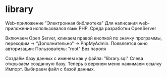 # library
Web-приложение "Электронная библиотека"
Для написания web-приложения использовался язык PHP. 
Среда разработки OpenServer


Включаем Open Server, кликаем правой кнопкой по значку программы, переходим -> "Дополнительно" -> PhpMyAdmin. 
Появляется окно авторизации: Пользователь: "root" Без пароля

Создаём базу данных с именем как у файла: "library.sql"
Слева открываем созданную базу. 
Теперь в верхнем меню нажимаем ссылку Импорт. 
Выбираем файл с базой данных.
